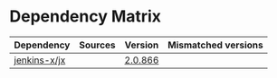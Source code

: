 # Dependency Matrix

Dependency | Sources | Version | Mismatched versions
---------- | ------- | ------- | -------------------
[jenkins-x/jx](https://github.com/jenkins-x/jx.git) |  | [2.0.866](https://github.com/jenkins-x/jx/releases/tag/v2.0.866) | 

